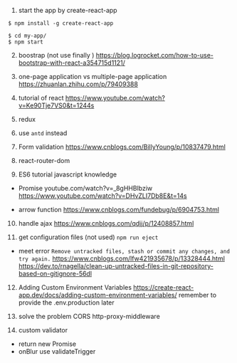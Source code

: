 1. start the app by create-react-app
```
$ npm install -g create-react-app

$ cd my-app/
$ npm start
```
2.  boostrap (not use finally )
https://blog.logrocket.com/how-to-use-bootstrap-with-react-a354715d1121/

3. one-page application vs multiple-page application
https://zhuanlan.zhihu.com/p/79409388

4. tutorial of  react
https://www.youtube.com/watch?v=Ke90Tje7VS0&t=1244s

5. redux

6. use `antd` instead

7. Form validation
https://www.cnblogs.com/BillyYoung/p/10837479.html

8. react-router-dom

9. ES6 tutorial
javascript knowledge
- Promise 
youtube.com/watch?v=_8gHHBlbziw
https://www.youtube.com/watch?v=DHvZLI7Db8E&t=14s

- arrow function 
https://www.cnblogs.com/fundebug/p/6904753.html

10. handle ajax
https://www.cnblogs.com/qdjj/p/12408857.html

11. get configuration files (not used)
`npm run eject`
- meet error `Remove untracked files, stash or commit any changes, and try again.`
https://www.cnblogs.com/lfw421935678/p/13328444.html
https://dev.to/rnagella/clean-up-untracked-files-in-git-repository-based-on-gitignore-56dl

12. Adding Custom Environment Variables
https://create-react-app.dev/docs/adding-custom-environment-variables/
remember to provide the .env.production later

13. solve the problem CORS
http-proxy-middleware

14. custom validator
- return new Promise
- onBlur use validateTrigger




